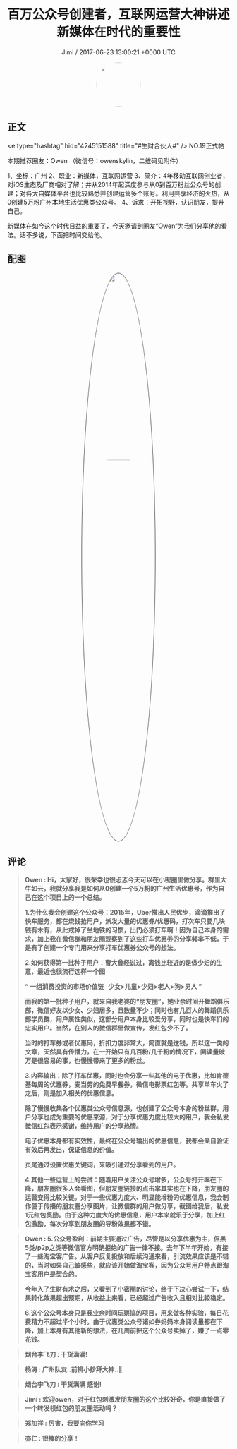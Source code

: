 <h1 align="center">百万公众号创建者，互联网运营大神讲述新媒体在时代的重要性</h1>
<p align="center">
    <a>Jimi / 2017-06-23 13:00:21 &#43;0000 UTC</a>
</p>

<div align="center">
    <img src="https://images.zsxq.com/FiWv5yIogjugrkjGNdMOpLbJJQQg?e=1590940799&amp;token=kIxbL07-8jAj8w1n4s9zv64FuZZNEATmlU_Vm6zD:3hf7dVV6u5P9ulK0iGgaBqJE7yo=" width="100" height="100" style="border:1px solid;border-radius:50%; color:#ffffff"/>
</div>

## 正文

<div>
&lt;e type=&#34;hashtag&#34; hid=&#34;4245151588&#34; title=&#34;#生财合伙人#&#34; /&gt; NO.19正式帖

本期推荐圈友：Owen
（微信号：owenskylin，二维码见附件）

1、坐标：广州
2、职业：新媒体，互联网运营
3、简介：4年移动互联网创业者，对iOS生态及厂商相对了解；并从2014年起深度参与从0到百万粉丝公众号的创建；对各大自媒体平台也比较熟悉并创建运营多个账号。利用共享经济的火热，从0创建5万粉广州本地生活优惠类公众号。
4、诉求：开拓视野，认识朋友，提升自己。

新媒体在如今这个时代日益的重要了，今天邀请到圈友“Owen”为我们分享他的看法。话不多说，下面把时间交给他。
</div>

## 配图
<div class="image" align="center">

<img src="https://images.zsxq.com/FlnalkzhmiX7aF-sGswfDoZOO4AP?e=1590940799&amp;token=kIxbL07-8jAj8w1n4s9zv64FuZZNEATmlU_Vm6zD:ZLTnAiOeaL8su1IyoBQKSnsD5p4=" width="33%" height="33%" style="border:1px solid;border-radius:50%; color:#3c3f41"/>

</div>

## 评论

<div align="left">
<div>

<blockquote >
<span> <strong>Owen : Hi，大家好，很荣幸也很忐忑今天可以在小密圈里做分享。群里大牛如云，我就分享我是如何从0创建一个5万粉的广州生活优惠号，作为自己在这个项目上的一个总结。

1.为什么我会创建这个公众号：2015年，Uber推出人民优步，滴滴推出了快车服务，都在烧钱抢用户，派发大量的优惠券/优惠码，打次车只要几块钱有木有，从此戒掉了坐地铁的习惯，出门必须打车啊！因为自己本身的需求，加上我在微信群和朋友圈观察到了这些打车优惠券的分享频率不低，于是有了创建一个专门用来分享打车优惠券公众号的想法。

2.如何获得第一批种子用户：曹大曾经说过，离钱比较近的是做少妇的生意，最近也很流行这样一个图

“
      一组消费投资的市场价值链
        少女&gt;儿童&gt;少妇&gt;老人&gt;狗&gt;男人
”

而我的第一批种子用户，就来自我老婆的“朋友圈”，她业余时间开舞蹈俱乐部，微信好友以少女、少妇居多，且数量不少；同时也有几百人的舞蹈俱乐部学员群，用户属性类似，这部分用户本身比较爱分享，同时也是快车们的忠实用户。当然，在别人的微信群里做宣传，发红包少不了。

当时的打车券或者优惠码，折扣力度非常大，简直就是送钱，所以这一类的文章，天然具有传播力，在一开始只有几百粉/几千粉的情况下，阅读量破万是很容易的事，也慢慢带来了更多的粉丝。

3.内容输出：除了打车优惠，同时也会分享一些其他的电子优惠，比如肯德基每周的优惠券，麦当劳的免费早餐券，微信电影票红包等。共享单车火了之后，则是加入相关的优惠信息。

除了慢慢收集各个优惠类公众号信息源，也创建了公众号本身的粉丝群，用户分享也成为重要的优惠来源，对于分享优惠力度比较大的用户，我会私发微信红包表示感谢，维持用户的分享热情。

电子优惠本身都有实效性，最终在公众号输出的优惠信息，我都会亲自验证有效后再发出，保证信息的价值。

页尾通过设置优惠关键词，来吸引通过分享看到的用户。


4.其他一些运营上的尝试：随着用户关注公众号增多，公众号打开率在下降，朋友圈很多人会看图，但朋友圈链接的点击率其实也在下降，朋友圈的运营变得比较关键。对于一些优惠力度大、明显能增粉的优惠信息，我会制作便于传播的朋友圈分享图片，让微信群的用户做分享，截图给我后，私发1元红包奖励。由于这种力度大的优惠信息，用户本来就乐于分享，加上红包激励，每次分享到朋友圈的导粉效果都不错。 </strong></span>
</blockquote>

<blockquote >
<span> <strong>Owen : 5.公众号盈利：前期主要通过广告，尽管是以分享优惠为主，但黑5类/p2p之类等微信官方明确拒绝的广告一律不接。去年下半年开始，有接了一些淘宝客广告。从客户反复投放和后续沟通来看，引流效果应该是不错的，当时如果自己敏感些，就应该开始做淘宝客，因为公众号用户特点跟淘宝客用户是契合的。

今年入了生财有术之后，又看到了小密圈的讨论，终于下决心尝试一下，结果转化效果超出预期，从收益上来看，已经超过广告收入且相对比较稳定。

6.这个公众号本身只是我业余时间玩票搞的项目，用来做各种实验，每日花费精力不超过半个小时。由于优惠类公众号诸如券妈妈本身阅读量都在下降，加上本身有其他新的想法，在几周前把这个公众号卖掉了，赚了一点零花钱。 </strong></span>
</blockquote>

<blockquote >
<span> <strong>烟台李飞刀 : 干货满满! </strong></span>
</blockquote>

<blockquote >
<span> <strong>杨涛 : 广州队友..前排小抄拜大神..🙏 </strong></span>
</blockquote>

<blockquote >
<span> <strong>烟台李飞刀 : 干货满满 感谢! </strong></span>
</blockquote>

<blockquote >
<span> <strong>Jimi : 欢迎owen，对于红包刺激发朋友圈的这个比较好奇，你是直接做了一个转发领红包的朋友圈活动吗？ </strong></span>
</blockquote>

<blockquote >
<span> <strong>郑加祥 : 厉害，我要向你学习 </strong></span>
</blockquote>

<blockquote >
<span> <strong>亦仁 : 很棒的分享！ </strong></span>
</blockquote>

</div>
</div>